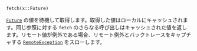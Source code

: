 ```
fetch(x::Future)
```

[`Future`](@ref) の値を待機して取得します。取得した値はローカルにキャッシュされます。同じ参照に対する `fetch` のさらなる呼び出しはキャッシュされた値を返します。リモート値が例外である場合、リモート例外とバックトレースをキャプチャする [`RemoteException`](@ref) をスローします。
